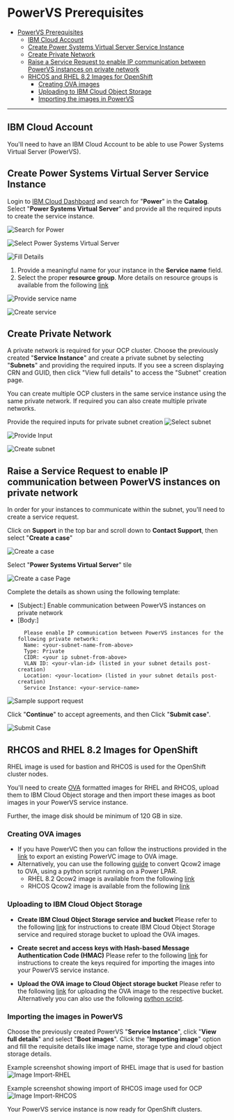 # PowerVS Prerequisites

- [PowerVS Prerequisites](#powervs-prerequisites)
  - [IBM Cloud Account](#ibm-cloud-account)
  - [Create Power Systems Virtual Server Service Instance](#create-power-systems-virtual-server-service-instance)
  - [Create Private Network](#create-private-network)
  - [Raise a Service Request to enable IP communication between PowerVS instances on private network](#raise-a-service-request-to-enable-ip-communication-between-powervs-instances-on-private-network)
  - [RHCOS and RHEL 8.2 Images for OpenShift](#rhcos-and-rhel-82-images-for-openshift)
    - [Creating OVA images](#creating-ova-images)
    - [Uploading to IBM Cloud Object Storage](#uploading-to-ibm-cloud-object-storage)
    - [Importing the images in PowerVS](#importing-the-images-in-powervs)


----------------------

## IBM Cloud Account
You'll need to have an IBM Cloud Account to be able to use Power Systems Virtual Server (PowerVS).

## Create Power Systems Virtual Server Service Instance

Login to [IBM Cloud Dashboard](https://cloud.ibm.com) and search for "**Power**" in the **Catalog**.
Select "**Power Systems Virtual Server**" and provide all the required inputs
to create the service instance.


![Search for Power](./media/image1.png)

![Select Power Systems Virtual Server](./media/image2.png)


![Fill Details](./media/image3.png)
1. Provide a meaningful name for your instance in the **Service name** field.
2. Select the proper **resource group**. More details on resource groups is available from the following [link](https://cloud.ibm.com/docs/account?topic=account-rgs)

![Provide service name](./media/image4.png)

![Create service](./media/image5.png)

## Create Private Network

A private network is required for your OCP cluster. Choose the previously created "**Service Instance**" and create a private subnet by selecting "**Subnets**" and providing the required inputs. If you see a screen displaying CRN and GUID, then click "View full details" to access the "Subnet" creation page.

You can create multiple OCP clusters in the same service instance using the same private network. If required you can also create multiple private networks.

Provide the required inputs for private subnet creation
![Select subnet](./media/image6.png)

![Provide Input](./media/image7.png)

![Create subnet](./media/image8.png)


## Raise a Service Request to enable IP communication between PowerVS instances on private network
In order for your instances to communicate within the subnet, you'll need to create a service request.

Click on **Support** in the top bar and scroll down to **Contact Support**, then select "**Create a case**"


![Create a case](./media/image9.png)

Select "**Power Systems Virtual Server**" tile

![Create a case Page](./media/image10.png)

Complete the details as shown using the following template:

- [Subject:] Enable communication between PowerVS instances on private network
- [Body:]
  ```
    Please enable IP communication between PowerVS instances for the following private network:
    Name: <your-subnet-name-from-above>
    Type: Private
    CIDR: <your ip subnet-from-above>
    VLAN ID: <your-vlan-id> (listed in your subnet details post-creation)
    Location: <your-location> (listed in your subnet details post-creation)
    Service Instance: <your-service-name>
  ```

![Sample support request ](./media/image11.png)

Click "**Continue**" to accept agreements, and then Click "**Submit case**".

![Submit Case](./media/image12.png)


## RHCOS and RHEL 8.2 Images for OpenShift
RHEL image is used for bastion and RHCOS is used for the OpenShift cluster nodes.

You'll need to create [OVA](https://en.wikipedia.org/wiki/Open_Virtualization_Format) formatted images for RHEL and RHCOS, upload them to IBM Cloud Object storage and then import these images as boot images in your PowerVS service instance.

Further, the image disk should be minimum of 120 GB in size.

### Creating OVA images

- If you have PowerVC then you can follow the instructions provided in the [link](https://www.ibm.com/support/knowledgecenter/en/SSXK2N_1.4.4/com.ibm.powervc.standard.help.doc/powervc_export_image_hmc.html) to export an existing PowerVC image to OVA image.
- Alternatively, you can use the following [guide](https://github.com/ocp-power-automation/infra/tree/master/scripts/images) to convert Qcow2 image to OVA, using a python script running on a Power LPAR.
  - RHEL 8.2 Qcow2 image is available from the following [link](https://access.redhat.com/downloads/content/279/ver=/rhel---8/8.2/ppc64le/product-software)
  - RHCOS Qcow2 image is available from the following [link](https://mirror.openshift.com/pub/openshift-v4/ppc64le/dependencies/rhcos/4.5/)

### Uploading to IBM Cloud Object Storage

- **Create IBM Cloud Object Storage service and bucket** Please refer to the following [link](https://cloud.ibm.com/docs/cloud-object-storage?topic=cloud-object-storage-getting-started-cloud-object-storage) for instructions to create IBM Cloud Object Storage service and required storage bucket to upload the OVA images.

- **Create secret and access keys with Hash-based Message Authentication Code (HMAC)** Please refer to the following [link](https://cloud.ibm.com/docs/cloud-object-storage?topic=cloud-object-storage-uhc-hmac-credentials-main) for instructions to create the keys required for importing the images into your PowerVS service instance.

- **Upload the OVA image to Cloud Object storage bucket** Please refer to the following [link](https://cloud.ibm.com/docs/cloud-object-storage?topic=cloud-object-storage-upload) for uploading the OVA image to the respective bucket. Alternatively you can also use the following [python script](https://github.com/ocp-power-automation/infra/blob/master/scripts/images/upload_image.py).


### Importing the images in PowerVS
Choose the previously created PowerVS "**Service Instance**", click "**View full details**" and select "**Boot images**".
Click the "**Importing image**" option and fill the requisite details like image name, storage type and cloud object storage details.

Example screenshot showing import of RHEL image that is used for bastion
![Image Import-RHEL](./media/image-import1.png)

Example screenshot showing import of RHCOS image used for OCP
![Image Import-RHCOS](./media/image-import2.png)


Your PowerVS service instance is now ready for OpenShift clusters.
